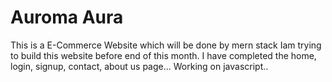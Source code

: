# Auroma Aura
This is a E-Commerce Website which will be done by mern stack
Iam trying to build this website before end of this month.
I have completed the home, login, signup, contact, about us page...
Working on javascript..
